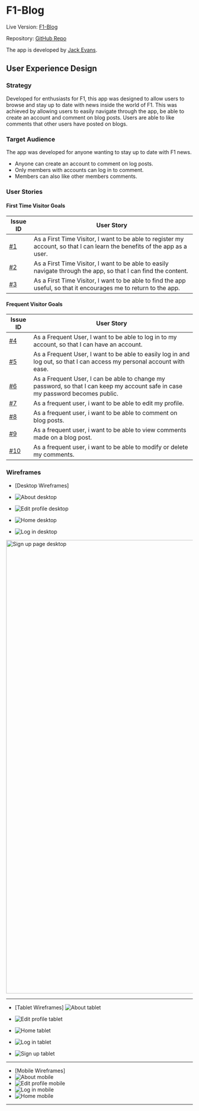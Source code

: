 # F1-Blog

Live Version: [F1-Blog](https://f1-blog-project-4-e7ef4f08fdeb.herokuapp.com/)

Repository: [GitHub Repo](https://github.com/Jackevans47/f1-blog)


The app is developed by [Jack Evans](https://github.com/Jackevans47).


## User Experience Design

### Strategy

Developed for enthusiasts for F1, this app was designed to allow users to browse and stay up to date with news inside the world of F1. This was achieved by allowing users to easily navigate through the app, be able to create an account and comment on blog posts. Users are able to like comments that other users have posted on blogs.

### Target Audience

The app was developed for anyone wanting to stay up to date with F1 news. 
  * Anyone can create an account to comment on  log posts.
  * Only members with accounts can log in to comment.
  * Members can also like other members comments.


### User Stories

#### **First Time Visitor Goals**

| Issue ID    | User Story |
|-------------|-------------|
|[#1](https://github.com/Jackevans47/f1-blog/issues/1)| As a First Time Visitor, I want to be able to register my account, so that I can learn the benefits of the app as a user.|
|[#2](https://github.com/Jackevans47/f1-blog/issues/3)|As a First Time Visitor, I want to be able to easily navigate through the app, so that I can find the content.|
|[#3](https://github.com/Jackevans47/f1-blog/issues/11)|As a First Time Visitor, I want to be able to find the app useful, so that it encourages me to return to the app.|



#### **Frequent Visitor Goals**

| Issue ID    | User Story |
|-------------|-------------|
|[#4](https://github.com/Jackevans47/f1-blog/issues/4)|As a Frequent User, I want to be able to log in to my account, so that I can have an account.|
|[#5](https://github.com/Jackevans47/f1-blog/issues/2)|As a Frequent User, I want to be able to easily log in and log out, so that I can access my personal account with ease.|
|[#6](https://github.com/Jackevans47/f1-blog/issues/6)|As a Frequent User, I can be able to change my password, so that I can keep my account safe in case my password becomes public.|
|[#7](https://github.com/Jackevans47/f1-blog/issues/10)|As a frequent user, i want to be able to edit my profile.
|[#8](https://github.com/Jackevans47/f1-blog/issues/7)| As a frequent user, i want to be able to comment on blog posts.
|[#9]( https://github.com/Jackevans47/f1-blog/issues/8)| As a frequent user, i want to be able to view comments made on a blog post.
|[#10](https://github.com/Jackevans47/f1-blog/issues/9)| As a frequent user, i want to be able to modify or delete my comments.







### Wireframes

- [Desktop Wireframes]


- ![About desktop](https://github.com/user-attachments/assets/31810ccc-bcfd-4ff1-86ac-9fc829adb906)

- ![Edit profile desktop](https://github.com/user-attachments/assets/6762afff-7308-44ef-86dd-e28e45c3c0ce)

- ![Home desktop](https://github.com/user-attachments/assets/36e858ba-ac0a-4beb-b468-7323d29bba10)

- ![Log in desktop](https://github.com/user-attachments/assets/d7b9b853-67ef-421d-bf92-83642d8ba320)

<img width="1220" alt="Sign up page desktop" src="https://github.com/user-attachments/assets/5bbc6c04-944a-4b1f-a567-dd44740b59cb">

---

- [Tablet Wireframes]
![About tablet](https://github.com/user-attachments/assets/1e8e20a3-26cb-4fd6-8cbd-a000425822a4)

- ![Edit profile tablet](https://github.com/user-attachments/assets/8351709b-6954-493a-a61b-33a703869188)
- ![Home tablet](https://github.com/user-attachments/assets/65f58469-d2d6-45e4-b695-f82a539110d7)
- ![Log in tablet](https://github.com/user-attachments/assets/f7bbd5cb-5709-4820-bb5e-bea332ae9370)
- ![Sign up tablet](https://github.com/user-attachments/assets/fc555956-ea9a-4204-8a78-580370a6d4ea)


---

- [Mobile Wireframes]
- ![About mobile](https://github.com/user-attachments/assets/f534f57b-49fb-46af-a417-ec0bbedfe1d7)
- ![Edit profile mobile](https://github.com/user-attachments/assets/6decd538-9556-4624-b50b-6f05877b6965)
- ![Log in mobile](https://github.com/user-attachments/assets/2feb1854-e026-4bfd-b00d-c49fed0ae3fb)
- ![Home mobile](https://github.com/user-attachments/assets/0207e20d-8072-4a9a-bee2-6673fb06a1b7)


---
